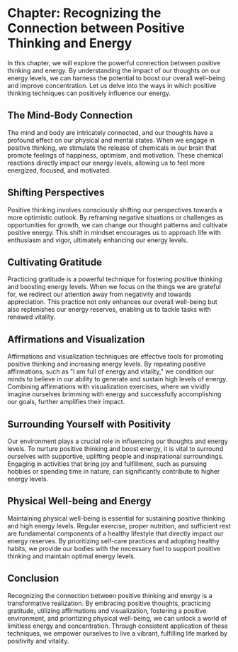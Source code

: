 Chapter: Recognizing the Connection between Positive Thinking and Energy
========================================================================

In this chapter, we will explore the powerful connection between positive thinking and energy. By understanding the impact of our thoughts on our energy levels, we can harness the potential to boost our overall well-being and improve concentration. Let us delve into the ways in which positive thinking techniques can positively influence our energy.

The Mind-Body Connection
------------------------

The mind and body are intricately connected, and our thoughts have a profound effect on our physical and mental states. When we engage in positive thinking, we stimulate the release of chemicals in our brain that promote feelings of happiness, optimism, and motivation. These chemical reactions directly impact our energy levels, allowing us to feel more energized, focused, and motivated.

Shifting Perspectives
---------------------

Positive thinking involves consciously shifting our perspectives towards a more optimistic outlook. By reframing negative situations or challenges as opportunities for growth, we can change our thought patterns and cultivate positive energy. This shift in mindset encourages us to approach life with enthusiasm and vigor, ultimately enhancing our energy levels.

Cultivating Gratitude
---------------------

Practicing gratitude is a powerful technique for fostering positive thinking and boosting energy levels. When we focus on the things we are grateful for, we redirect our attention away from negativity and towards appreciation. This practice not only enhances our overall well-being but also replenishes our energy reserves, enabling us to tackle tasks with renewed vitality.

Affirmations and Visualization
------------------------------

Affirmations and visualization techniques are effective tools for promoting positive thinking and increasing energy levels. By repeating positive affirmations, such as "I am full of energy and vitality," we condition our minds to believe in our ability to generate and sustain high levels of energy. Combining affirmations with visualization exercises, where we vividly imagine ourselves brimming with energy and successfully accomplishing our goals, further amplifies their impact.

Surrounding Yourself with Positivity
------------------------------------

Our environment plays a crucial role in influencing our thoughts and energy levels. To nurture positive thinking and boost energy, it is vital to surround ourselves with supportive, uplifting people and inspirational surroundings. Engaging in activities that bring joy and fulfillment, such as pursuing hobbies or spending time in nature, can significantly contribute to higher energy levels.

Physical Well-being and Energy
------------------------------

Maintaining physical well-being is essential for sustaining positive thinking and high energy levels. Regular exercise, proper nutrition, and sufficient rest are fundamental components of a healthy lifestyle that directly impact our energy reserves. By prioritizing self-care practices and adopting healthy habits, we provide our bodies with the necessary fuel to support positive thinking and maintain optimal energy levels.

Conclusion
----------

Recognizing the connection between positive thinking and energy is a transformative realization. By embracing positive thoughts, practicing gratitude, utilizing affirmations and visualization, fostering a positive environment, and prioritizing physical well-being, we can unlock a world of limitless energy and concentration. Through consistent application of these techniques, we empower ourselves to live a vibrant, fulfilling life marked by positivity and vitality.
